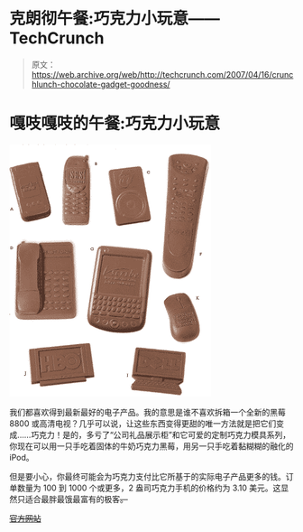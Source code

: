 # 克朗彻午餐:巧克力小玩意——TechCrunch

> 原文：<https://web.archive.org/web/http://techcrunch.com/2007/04/16/crunchlunch-chocolate-gadget-goodness/>

# 嘎吱嘎吱的午餐:巧克力小玩意

![](img/6ba0e73cf993297f62467e8507a1c9f2.png)

我们都喜欢得到最新最好的电子产品。我的意思是谁不喜欢拆箱一个全新的黑莓 8800 或高清电视？几乎可以说，让这些东西变得更甜的唯一方法就是把它们变成……巧克力！是的，多亏了“公司礼品展示柜”和它可爱的定制巧克力模具系列，你现在可以用一只手吃着固体的牛奶巧克力黑莓，用另一只手吃着黏糊糊的融化的 iPod。

但是要小心，你最终可能会为巧克力支付比它所基于的实际电子产品更多的钱。订单数量为 100 到 1000 个或更多，2 盎司巧克力手机的价格约为 3.10 美元。这显然只适合最胖最饿最富有的极客~~。~~

 ~~[官方网站](https://web.archive.org/web/20210225030933/http://www.corporategiftshowcase.com/CIchocolatetechnology.asp)~~